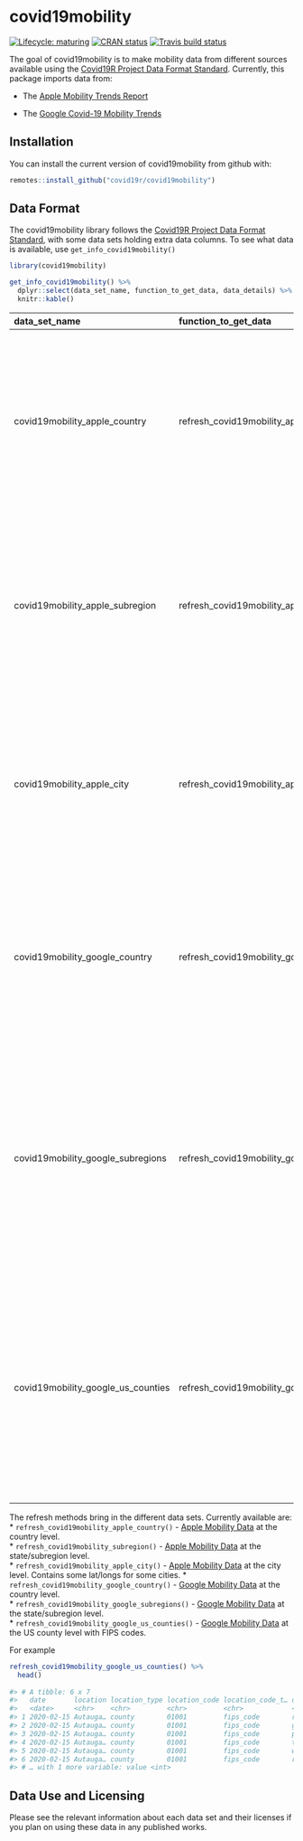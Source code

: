 
# covid19mobility

<!-- badges: start -->

[![Lifecycle:
maturing](https://img.shields.io/badge/lifecycle-maturing-blue.svg)](https://www.tidyverse.org/lifecycle/#maturing)
[![CRAN
status](https://www.r-pkg.org/badges/version/covid19mobility)](https://CRAN.R-project.org/package=covid19mobility)
[![Travis build
status](https://travis-ci.com/Covid19R/covid19mobility.svg?branch=master)](https://travis-ci.com/Covid19R/covid19mobility)
<!-- badges: end -->

The goal of covid19mobility is to make mobility data from different
sources available using the [Covid19R Project Data Format
Standard](https://covid19r.github.io/documentation/data-format-standard.html).
Currently, this package imports data from:  

  - The [Apple Mobility Trends
    Report](https://www.apple.com/covid19/mobility)

  - The [Google Covid-19 Mobility
    Trends](https://www.google.com/covid19/mobility/)

## Installation

<!--
You can install the released version of covid19mobility from [CRAN](https://CRAN.R-project.org) with:

``` r
install.packages("covid19mobility")
```
-->

You can install the current version of covid19mobility from github with:

``` r
remotes::install_github("covid19r/covid19mobility")
```

## Data Format

The covid19mobility library follows the [Covid19R Project Data Format
Standard](https://covid19r.github.io/documentation/data-format-standard.html),
with some data sets holding extra data columns. To see what data is
available, use `get_info_covid19mobility()`

``` r
library(covid19mobility)

get_info_covid19mobility() %>%
  dplyr::select(data_set_name, function_to_get_data, data_details) %>%
  knitr::kable()
```

| data\_set\_name                       | function\_to\_get\_data                        | data\_details                                                                                                                                                                                                                                     |
| :------------------------------------ | :--------------------------------------------- | :------------------------------------------------------------------------------------------------------------------------------------------------------------------------------------------------------------------------------------------------ |
| covid19mobility\_apple\_country       | refresh\_covid19mobility\_apple\_country       | Data reflects relative volume of directions requests compared to a baseline volume on January 13th, 2020 for multiple transportation modes aggregated at the country level.                                                                       |
| covid19mobility\_apple\_subregion     | refresh\_covid19mobility\_apple\_subregion     | Data reflects relative volume of directions requests compared to a baseline volume on January 13th, 2020 for multiple transportation modes aggregated at the subregion (state) level.                                                             |
| covid19mobility\_apple\_city          | refresh\_covid19mobility\_apple\_city          | Data reflects relative volume of directions requests compared to a baseline volume on January 13th, 2020 for multiple transportation modes aggregated at the city level.                                                                          |
| covid19mobility\_google\_country      | refresh\_covid19mobility\_google\_country      | Changes for each day are compared to a baseline value for that day of the week as compared to the 5-week period Jan 3-Feb 6, 2020 for visits to places falling in to certain categories.                                                          |
| covid19mobility\_google\_subregions   | refresh\_covid19mobility\_google\_subregions   | Changes for each day are compared to a baseline value for that day of the week as compared to the 5-week period Jan 3-Feb 6, 2020 for visits to places falling in to certain categories. Data is aggregated at the state or subdivision level.    |
| covid19mobility\_google\_us\_counties | refresh\_covid19mobility\_google\_us\_counties | Changes for each day are compared to a baseline value for that day of the week as compared to the 5-week period Jan 3-Feb 6, 2020 for visits to places falling in to certain categories. Data is aggregated at the county level for the USA only. |

The refresh methods bring in the different data sets. Currently
available are: \* `refresh_covid19mobility_apple_country()` - [Apple
Mobility Data](https://www.apple.com/covid19/mobility) at the country
level.  
\* `refresh_covid19mobility_subregion()` - [Apple Mobility
Data](https://www.apple.com/covid19/mobility) at the state/subregion
level.  
\* `refresh_covid19mobility_apple_city()` - [Apple Mobility
Data](https://www.apple.com/covid19/mobility) at the city level.
Contains some lat/longs for some cities. \*
`refresh_covid19mobility_google_country()` - [Google Mobility
Data](https://www.google.com/covid19/mobility/) at the country level.  
\* `refresh_covid19mobility_google_subregions()` - [Google Mobility
Data](https://www.google.com/covid19/mobility/) at the state/subregion
level.  
\* `refresh_covid19mobility_google_us_counties()` - [Google Mobility
Data](https://www.google.com/covid19/mobility/) at the US county level
with FIPS codes.

For example

``` r
refresh_covid19mobility_google_us_counties() %>%
  head()
  
#> # A tibble: 6 x 7
#>   date       location location_type location_code location_code_t… data_type
#>   <date>     <chr>    <chr>         <chr>         <chr>            <chr>    
#> 1 2020-02-15 Autauga… county        01001         fips_code        retail_a…
#> 2 2020-02-15 Autauga… county        01001         fips_code        grocery_…
#> 3 2020-02-15 Autauga… county        01001         fips_code        parks_pe…
#> 4 2020-02-15 Autauga… county        01001         fips_code        transit_…
#> 5 2020-02-15 Autauga… county        01001         fips_code        workplac…
#> 6 2020-02-15 Autauga… county        01001         fips_code        resident…
#> # … with 1 more variable: value <int>
```

## Data Use and Licensing

Please see the relevant information about each data set and their
licenses if you plan on using these data in any published works.
